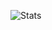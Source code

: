 ![Stats](https://github-readme-stats.vercel.app/api?username=MakarSikorskyi&show_icons=true&theme=dark#gh-dark-mode-only&show=reviews,discussions_started,discussions_answered,prs_merged,prs_merged_percentage)

<!--
**MakarSikorskyi/MakarSikorskyi** is a ✨ _special_ ✨ repository because its `README.md` (this file) appears on your GitHub profile.

Here are some ideas to get you started:

- 🔭 I’m currently working on ...
- 🌱 I’m currently learning ...
- 👯 I’m looking to collaborate on ...
- 🤔 I’m looking for help with ...
- 💬 Ask me about ...
- 📫 How to reach me: ...
- 😄 Pronouns: ...
- ⚡ Fun fact: ...
-->
